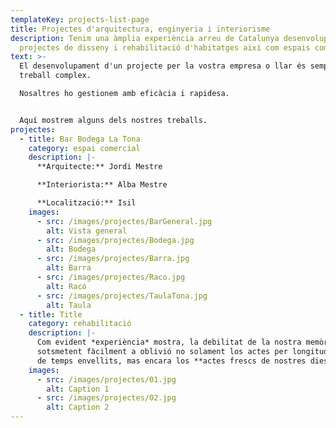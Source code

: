 ```yaml
---
templateKey: projects-list-page
title: Projectes d'arquitectura, enginyeria i interiorisme
description: Tenim una àmplia experiència arreu de Catalunya desenvolupant
  projectes de disseny i rehabilitació d'habitatges així com espais comercials.
text: >-
  El desenvolupament d'un projecte per la vostra empresa o llar és sempre un
  treball complex.

  Nosaltres ho gestionem amb eficàcia i rapidesa.


  Aquí mostrem alguns dels nostres treballs.
projectes:
  - title: Bar Bodega La Tona
    category: espai comercial
    description: |-
      **Arquitecte:** Jordi Mestre

      **Interiorista:** Alba Mestre

      **Localització:** Isil
    images:
      - src: /images/projectes/BarGeneral.jpg
        alt: Vista general
      - src: /images/projectes/Bodega.jpg
        alt: Bodega
      - src: /images/projectes/Barra.jpg
        alt: Barra
      - src: /images/projectes/Raco.jpg
        alt: Racó
      - src: /images/projectes/TaulaTona.jpg
        alt: Taula
  - title: Title
    category: rehabilitació
    description: |-
      Com evident *experiència* mostra, la debilitat de la nostra memòria
      sotsmetent fàcilment a oblivió no solament los actes per longitud
      de temps envellits, mas encara los **actes frescs de nostres dies**.
    images:
      - src: /images/projectes/01.jpg
        alt: Caption 1
      - src: /images/projectes/02.jpg
        alt: Caption 2
---
```

